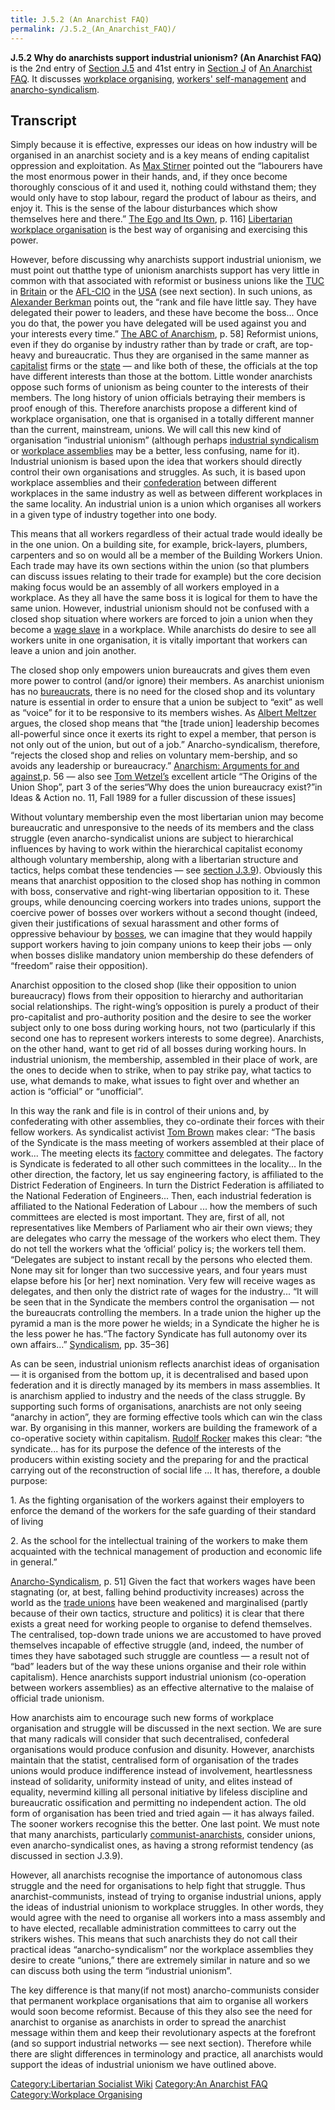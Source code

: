 ```yaml
---
title: J.5.2 (An Anarchist FAQ)
permalink: /J.5.2_(An_Anarchist_FAQ)/
---
```


**J.5.2 Why do anarchists support industrial unionism? (An Anarchist
FAQ)** is the 2nd entry of [Section
J.5](J.5_What_alternative_social_organisations_do_anarchists_create?_(An_Anarchist_FAQ) "wikilink")
and 41st entry in [Section
J](Section_J:_What_do_anarchists_do?_(An_Anarchist_FAQ) "wikilink") of
[An Anarchist FAQ](An_Anarchist_FAQ "wikilink"). It discusses [workplace
organising](Workplace_Organising "wikilink"), [workers'
self-management](Workers'_Self-Management "wikilink") and
[anarcho-syndicalism](Anarcho-Syndicalism "wikilink").

## Transcript

Simply because it is effective, expresses our ideas on how industry will
be organised in an anarchist society and is a key means of ending
capitalist oppression and exploitation. As [Max
Stirner](Max_Stirner "wikilink") pointed out the “labourers have the
most enormous power in their hands, and, if they once become thoroughly
conscious of it and used it, nothing could withstand them; they would
only have to stop labour, regard the product of labour as theirs, and
enjoy it. This is the sense of the labour disturbances which show
themselves here and there.” [The Ego and Its
Own]([The_Ego_and_Its_Own_(Book) "wikilink"), p. 116\] [Libertarian
workplace organisation](Workers'_Self-Management "wikilink") is the best
way of organising and exercising this power.

However, before discussing why anarchists support industrial unionism,
we must point out thatthe type of unionism anarchists support has very
little in common with that associated with reformist or business unions
like the [TUC](Trade_Unions_Congress_(UK) "wikilink") in
[Britain](United_Kingdom "wikilink") or the
[AFL-CIO](AFL-CIO "wikilink") in the
[USA](United_States_of_America "wikilink") (see next section). In such
unions, as [Alexander Berkman](Alexander_Berkman "wikilink") points out,
the “rank and file have little say. They have delegated their power to
leaders, and these have become the boss... Once you do that, the power
you have delegated will be used against you and your interests every
time.” [The ABC of Anarchism]([The_ABC_of_Anarchism_(Book) "wikilink"),
p. 58\] Reformist unions, even if they do organise by industry rather
than by trade or craft, are top-heavy and bureaucratic. Thus they are
organised in the same manner as [capitalist](Capitalism "wikilink")
firms or the [state](State_(Polity) "wikilink") — and like both of
these, the officials at the top have different interests than those at
the bottom. Little wonder anarchists oppose such forms of unionism as
being counter to the interests of their members. The long history of
union officials betraying their members is proof enough of this.
Therefore anarchists propose a different kind of workplace organisation,
one that is organised in a totally different manner than the current,
mainstream, unions. We will call this new kind of organisation
“industrial unionism” (although perhaps [industrial
syndicalism](Anarcho-Syndicalism "wikilink") or [workplace
assemblies](Workers'_Council "wikilink") may be a better, less
confusing, name for it). Industrial unionism is based upon the idea that
workers should directly control their own organisations and struggles.
As such, it is based upon workplace assemblies and their
[confederation](confederation "wikilink") between different workplaces
in the same industry as well as between different workplaces in the same
locality. An industrial union is a union which organises all workers in
a given type of industry together into one body.

This means that all workers regardless of their actual trade would
ideally be in the one union. On a building site, for example,
brick-layers, plumbers, carpenters and so on would all be a member of
the Building Workers Union. Each trade may have its own sections within
the union (so that plumbers can discuss issues relating to their trade
for example) but the core decision making focus would be an assembly of
all workers employed in a workplace. As they all have the same boss it
is logical for them to have the same union. However, industrial unionism
should not be confused with a closed shop situation where workers are
forced to join a union when they become a [wage
slave](Wage_Labour "wikilink") in a workplace. While anarchists do
desire to see all workers unite in one organisation, it is vitally
important that workers can leave a union and join another.

The closed shop only empowers union bureaucrats and gives them even more
power to control (and/or ignore) their members. As anarchist unionism
has no [bureaucrats](Bureaucracy "wikilink"), there is no need for the
closed shop and its voluntary nature is essential in order to ensure
that a union be subject to “exit” as well as “voice” for it to be
responsive to its members wishes. As [Albert
Meltzer](Albert_Meltzer "wikilink") argues, the closed shop means that
“the \[trade union\] leadership becomes all-powerful since once it
exerts its right to expel a member, that person is not only out of the
union, but out of a job.” Anarcho-syndicalism, therefore, “rejects the
closed shop and relies on voluntary mem-bership, and so avoids any
leadership or bureaucracy.” [Anarchism: Arguments for and
against]([Anarchism:_Arguments_for_and_against_(Book) "wikilink"),p. 56
— also see [Tom Wetzel’s](Tom_Wetzel "wikilink") excellent article “The
Origins of the Union Shop”, part 3 of the series“Why does the union
bureaucracy exist?”in Ideas & Action no. 11, Fall 1989 for a fuller
discussion of these issues\]

Without voluntary membership even the most libertarian union may become
bureaucratic and unresponsive to the needs of its members and the class
struggle (even anarcho-syndicalist unions are subject to hierarchical
influences by having to work within the hierarchical capitalist economy
although voluntary membership, along with a libertarian structure and
tactics, helps combat these tendencies — see [section
J.3.9](J.3.9_Why_are_many_anarchists_not_anarcho-syndicalists?_(An_Anarchist_FAQ) "wikilink")).
Obviously this means that anarchist opposition to the closed shop has
nothing in common with boss, conservative and right-wing libertarian
opposition to it. These groups, while denouncing coercing workers into
trades unions, support the coercive power of bosses over workers without
a second thought (indeed, given their justifications of sexual
harassment and other forms of oppressive behaviour by
[bosses](Boss "wikilink"), we can imagine that they would happily
support workers having to join company unions to keep their jobs — only
when bosses dislike mandatory union membership do these defenders of
“freedom” raise their opposition).

Anarchist opposition to the closed shop (like their opposition to union
bureaucracy) flows from their opposition to hierarchy and authoritarian
social relationships. The right-wing’s opposition is purely a product of
their pro-capitalist and pro-authority position and the desire to see
the worker subject only to one boss during working hours, not two
(particularly if this second one has to represent workers interests to
some degree). Anarchists, on the other hand, want to get rid of all
bosses during working hours. In industrial unionism, the membership,
assembled in their place of work, are the ones to decide when to strike,
when to pay strike pay, what tactics to use, what demands to make, what
issues to fight over and whether an action is “official” or
“unofficial”.

In this way the rank and file is in control of their unions and, by
confederating with other assemblies, they co-ordinate their forces with
their fellow workers. As syndicalist activist [Tom
Brown](Tom_Brown "wikilink") makes clear: “The basis of the Syndicate is
the mass meeting of workers assembled at their place of work... The
meeting elects its [factory](factory "wikilink") committee and
delegates. The factory is Syndicate is federated to all other such
committees in the locality... In the other direction, the factory, let
us say engineering factory, is affiliated to the District Federation of
Engineers. In turn the District Federation is affiliated to the National
Federation of Engineers... Then, each industrial federation is
affiliated to the National Federation of Labour ... how the members of
such committees are elected is most important. They are, first of all,
not representatives like Members of Parliament who air their own views;
they are delegates who carry the message of the workers who elect them.
They do not tell the workers what the ‘official’ policy is; the workers
tell them. “Delegates are subject to instant recall by the persons who
elected them. None may sit for longer than two successive years, and
four years must elapse before his \[or her\] next nomination. Very few
will receive wages as delegates, and then only the district rate of
wages for the industry... “It will be seen that in the Syndicate the
members control the organisation — not the bureaucrats controlling the
members. In a trade union the higher up the pyramid a man is the more
power he wields; in a Syndicate the higher he is the less power he
has.“The factory Syndicate has full autonomy over its own affairs...”
[Syndicalism]([Syndicalism_(Book) "wikilink"), pp. 35–36\]

As can be seen, industrial unionism reflects anarchist ideas of
organisation — it is organised from the bottom up, it is decentralised
and based upon federation and it is directly managed by its members in
mass assemblies. It is anarchism applied to industry and the needs of
the class struggle. By supporting such forms of organisations,
anarchists are not only seeing “anarchy in action”, they are forming
effective tools which can win the class war. By organising in this
manner, workers are building the framework of a co-operative society
within capitalism. [Rudolf Rocker](Rudolf_Rocker "wikilink") makes this
clear: “the syndicate... has for its purpose the defence of the
interests of the producers within existing society and the preparing for
and the practical carrying out of the reconstruction of social life ...
It has, therefore, a double purpose:

1\. As the fighting organisation of the workers against their employers
to enforce the demand of the workers for the safe guarding of their
standard of living

2\. As the school for the intellectual training of the workers to make
them acquainted with the technical management of production and economic
life in general.”

[Anarcho-Syndicalism]([Anarcho-Syndicalism:_Theory_and_Practice "wikilink"),
p. 51\] Given the fact that workers wages have been stagnating (or, at
best, falling behind productivity increases) across the world as the
[trade unions](Trade_Union "wikilink") have been weakened and
marginalised (partly because of their own tactics, structure and
politics) it is clear that there exists a great need for working people
to organise to defend themselves. The centralised, top-down trade unions
we are accustomed to have proved themselves incapable of effective
struggle (and, indeed, the number of times they have sabotaged such
struggle are countless — a result not of “bad” leaders but of the way
these unions organise and their role within capitalism). Hence
anarchists support industrial unionism (co-operation between workers
assemblies) as an effective alternative to the malaise of official trade
unionism.

How anarchists aim to encourage such new forms of workplace organisation
and struggle will be discussed in the next section. We are sure that
many radicals will consider that such decentralised, confederal
organisations would produce confusion and disunity. However, anarchists
maintain that the statist, centralised form of organisation of the
trades unions would produce indifference instead of involvement,
heartlessness instead of solidarity, uniformity instead of unity, and
elites instead of equality, nevermind killing all personal initiative by
lifeless discipline and bureaucratic ossification and permitting no
independent action. The old form of organisation has been tried and
tried again — it has always failed. The sooner workers recognise this
the better. One last point. We must note that many anarchists,
particularly [communist-anarchists](Anarcho-Communism "wikilink"),
consider unions, even anarcho-syndicalist ones, as having a strong
reformist tendency (as discussed in section J.3.9).

However, all anarchists recognise the importance of autonomous class
struggle and the need for organisations to help fight that struggle.
Thus anarchist-communists, instead of trying to organise industrial
unions, apply the ideas of industrial unionism to workplace struggles.
In other words, they would agree with the need to organise all workers
into a mass assembly and to have elected, recallable administration
committees to carry out the strikers wishes. This means that such
anarchists they do not call their practical ideas “anarcho-syndicalism”
nor the workplace assemblies they desire to create “unions,” there are
extremely similar in nature and so we can discuss both using the term
“industrial unionism”.

The key difference is that many(if not most) anarcho-communists consider
that permanent workplace organisations that aim to organise all workers
would soon become reformist. Because of this they also see the need for
anarchist to organise as anarchists in order to spread the anarchist
message within them and keep their revolutionary aspects at the
forefront (and so support industrial networks — see next section).
Therefore while there are slight differences in terminology and
practice, all anarchists would support the ideas of industrial unionism
we have outlined above.

[Category:Libertarian Socialist
Wiki](Category:Libertarian_Socialist_Wiki "wikilink") [Category:An
Anarchist FAQ](Category:An_Anarchist_FAQ "wikilink") [Category:Workplace
Organising](Category:Workplace_Organising "wikilink")